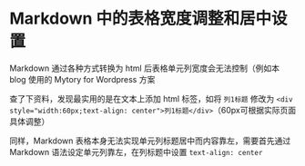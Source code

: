 # Markdown 中的表格宽度调整和居中设置

Markdown 通过各种方式转换为 html 后表格单元列宽度会无法控制（例如本 blog 使用的 Mytory for Wordpress 方案

查了下资料，发现最实用的是在文本上添加 html 标签，如将 ```列1标题``` 修改为 ```<div  style="width:60px;text-align: center">列1标题</div>```（60px可根据实际页面具体调整）

同样，Markdown 表格本身无法实现单元列标题居中而内容靠左，需要首先通过 Markdown 语法设定单元列靠左，在列标题中设置 ```text-align: center```